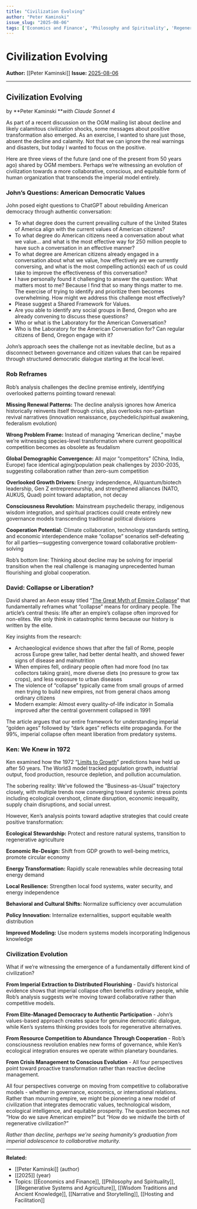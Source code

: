 ```yaml
---
title: "Civilization Evolving"
author: "Peter Kaminski"
issue_slug: "2025-08-06"
tags: ['Economics and Finance', 'Philosophy and Spirituality', 'Regenerative Systems and Agriculture', 'Wisdom Traditions and Ancient Knowledge', 'Narrative and Storytelling', 'Hosting and Facilitation']
---
```


# Civilization Evolving

**Author:** [[Peter Kaminski]]
**Issue:** [2025-08-06](https://plex.collectivesensecommons.org/2025-08-06/)

---

## Civilization Evolving
by **Peter Kaminski ***with Claude Sonnet 4*

As part of a recent discussion on the OGM mailing list about decline and likely calamitous civilization shocks, some messages about positive transformation also emerged. As an exercise, I wanted to share just those, absent the decline and calamity. Not that we can ignore the real warnings and disasters, but today I wanted to focus on the positive.

Here are three views of the future (and one of the present from 50 years ago) shared by OGM members. Perhaps we’re witnessing an evolution of civilization towards a more collaborative, conscious, and equitable form of human organization that transcends the imperial model entirely.

### John’s Questions: American Democratic Values
John posed eight questions to ChatGPT about rebuilding American democracy through authentic conversation:

- To what degree does the current prevailing culture of the United States of America align with the current values of American citizens?
- To what degree do American citizens need a conversation about what we value... and what is the most effective way for 250 million people to have such a conversation in an effective manner?
- To what degree are American citizens already engaged in a conversation about what we value, how effectively are we currently conversing, and what is the most compelling action(s) each of us could take to improve the effectiveness of this conversation?
- I have personally found it challenging to answer the question: What matters most to me? Because I find that so many things matter to me. The exercise of trying to identify and prioritize them becomes overwhelming. How might we address this challenge most effectively?
- Please suggest a Shared Framework for Values.
- Are you able to identify any social groups in Bend, Oregon who are already convening to discuss these questions?
- Who or what is the Laboratory for the American Conversation?
- Who is the Laboratory for the American Conversation for? Can regular citizens of Bend, Oregon engage with it?

John’s approach sees the challenge not as inevitable decline, but as a disconnect between governance and citizen values that can be repaired through structured democratic dialogue starting at the local level.

### Rob Reframes
Rob’s analysis challenges the decline premise entirely, identifying overlooked patterns pointing toward renewal:

**Missing Renewal Patterns:** The decline analysis ignores how America historically reinvents itself through crisis, plus overlooks non-partisan revival narratives (innovation renaissance, psychedelic/spiritual awakening, federalism evolution)

**Wrong Problem Frame:** Instead of managing “American decline,” maybe we’re witnessing species-level transformation where current geopolitical competition becomes as obsolete as feudalism

**Global Demographic Convergence:** All major “competitors” (China, India, Europe) face identical aging/population peak challenges by 2030-2035, suggesting collaboration rather than zero-sum competition

**Overlooked Growth Drivers:** Energy independence, AI/quantum/biotech leadership, Gen Z entrepreneurship, and strengthened alliances (NATO, AUKUS, Quad) point toward adaptation, not decay

**Consciousness Revolution:** Mainstream psychedelic therapy, indigenous wisdom integration, and spiritual practices could create entirely new governance models transcending traditional political divisions

**Cooperation Potential:** Climate collaboration, technology standards setting, and economic interdependence make “collapse” scenarios self-defeating for all parties—suggesting convergence toward collaborative problem-solving

Rob’s bottom line: Thinking about decline may be solving for imperial transition when the real challenge is managing unprecedented human flourishing and global cooperation.

### David: Collapse or Liberation?
David shared an Aeon essay titled “[The Great Myth of Empire Collapse](https://aeon.co/essays/the-great-myth-of-empire-collapse)” that fundamentally reframes what “collapse” means for ordinary people. The article’s central thesis: life after an empire’s collapse often improved for non-elites. We only think in catastrophic terms because our history is written by the elite.

Key insights from the research:

- Archaeological evidence shows that after the fall of Rome, people across Europe grew taller, had better dental health, and showed fewer signs of disease and malnutrition
- When empires fell, ordinary people often had more food (no tax collectors taking grain), more diverse diets (no pressure to grow tax crops), and less exposure to urban diseases
- The violence of “collapse” typically came from small groups of armed men trying to build new empires, not from general chaos among ordinary citizens
- Modern example: Almost every quality-of-life indicator in Somalia improved after the central government collapsed in 1991

The article argues that our entire framework for understanding imperial “golden ages” followed by “dark ages” reflects elite propaganda. For the 99%, imperial collapse often meant liberation from predatory systems.

### Ken: We Knew in 1972
Ken examined how the 1972 “[Limits to Growth](https://www.clubofrome.org/publication/the-limits-to-growth/?utm_source=chatgpt.com)” predictions have held up after 50 years. The World3 model tracked population growth, industrial output, food production, resource depletion, and pollution accumulation.

The sobering reality: We’ve followed the “Business-as-Usual” trajectory closely, with multiple trends now converging toward systemic stress points including ecological overshoot, climate disruption, economic inequality, supply chain disruptions, and social unrest.

However, Ken’s analysis points toward adaptive strategies that could create positive transformation:

**Ecological Stewardship:** Protect and restore natural systems, transition to regenerative agriculture

**Economic Re-Design:** Shift from GDP growth to well-being metrics, promote circular economy

**Energy Transformation:** Rapidly scale renewables while decreasing total energy demand

**Local Resilience:** Strengthen local food systems, water security, and energy independence

**Behavioral and Cultural Shifts:** Normalize sufficiency over accumulation

**Policy Innovation:** Internalize externalities, support equitable wealth distribution

**Improved Modeling:** Use modern systems models incorporating Indigenous knowledge

### Civilization Evolution
What if we’re witnessing the emergence of a fundamentally different kind of civilization?

**From Imperial Extraction to Distributed Flourishing** - David’s historical evidence shows that imperial collapse often benefits ordinary people, while Rob’s analysis suggests we’re moving toward collaborative rather than competitive models.

**From Elite-Managed Democracy to Authentic Participation** - John’s values-based approach creates space for genuine democratic dialogue, while Ken’s systems thinking provides tools for regenerative alternatives.

**From Resource Competition to Abundance Through Cooperation** - Rob’s consciousness revolution enables new forms of governance, while Ken’s ecological integration ensures we operate within planetary boundaries.

**From Crisis Management to Conscious Evolution** - All four perspectives point toward proactive transformation rather than reactive decline management.

All four perspectives converge on moving from competitive to collaborative models - whether in governance, economics, or international relations. Rather than mourning empire, we might be pioneering a new model of civilization that integrates democratic values, technological wisdom, ecological intelligence, and equitable prosperity. The question becomes not “How do we save American empire?” but “How do we midwife the birth of regenerative civilization?”

*Rather than decline, perhaps we’re seeing humanity’s graduation from imperial adolescence to collaborative maturity.*

---

**Related:**
- [[Peter Kaminski]] (author)
- [[2025]] (year)
- Topics: [[Economics and Finance]], [[Philosophy and Spirituality]], [[Regenerative Systems and Agriculture]], [[Wisdom Traditions and Ancient Knowledge]], [[Narrative and Storytelling]], [[Hosting and Facilitation]]

